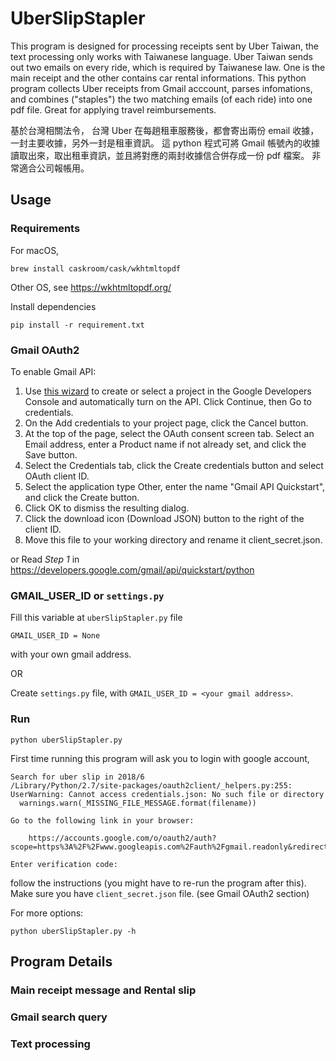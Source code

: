 # UberSlipStapler
This program is designed for processing receipts sent by Uber Taiwan, the text processing only works with Taiwanese language.
Uber Taiwan sends out two emails on every ride, which is required by Taiwanese law.
One is the main receipt and the other contains car rental informations.
This python program collects Uber receipts from Gmail acccount, parses infomations, and combines ("staples") the two matching emails (of each ride) into one pdf file. Great for applying travel reimbursements. 

基於台灣相關法令，
台灣 Uber 在每趟租車服務後，都會寄出兩份 email 收據，一封主要收據，另外一封是租車資訊。
這 python 程式可將 Gmail 帳號內的收據讀取出來，取出租車資訊，並且將對應的兩封收據信合併存成一份 pdf 檔案。
非常適合公司報帳用。

## Usage

### Requirements
For macOS, 
```
brew install caskroom/cask/wkhtmltopdf
```
Other OS, see https://wkhtmltopdf.org/

Install dependencies
```
pip install -r requirement.txt
```

### Gmail OAuth2
To enable Gmail API:
1. Use [this wizard](https://console.developers.google.com/start/api?id=gmail) to create or select a project in the Google Developers Console and automatically turn on the API. Click Continue, then Go to credentials.
2. On the Add credentials to your project page, click the Cancel button.
3. At the top of the page, select the OAuth consent screen tab. Select an Email address, enter a Product name if not already set, and click the Save button.
4. Select the Credentials tab, click the Create credentials button and select OAuth client ID.
5. Select the application type Other, enter the name "Gmail API Quickstart", and click the Create button.
6. Click OK to dismiss the resulting dialog.
7. Click the download icon (Download JSON) button to the right of the client ID.
8. Move this file to your working directory and rename it client_secret.json.

or Read *Step 1* in https://developers.google.com/gmail/api/quickstart/python

### GMAIL_USER_ID or `settings.py`
Fill this variable at `uberSlipStapler.py` file
```
GMAIL_USER_ID = None
```
with your own gmail address.

OR

Create `settings.py` file, with `GMAIL_USER_ID = <your gmail address>`.

### Run
```
python uberSlipStapler.py
```
First time running this program will ask you to login with google account, 
```
Search for uber slip in 2018/6
/Library/Python/2.7/site-packages/oauth2client/_helpers.py:255: UserWarning: Cannot access credentials.json: No such file or directory
  warnings.warn(_MISSING_FILE_MESSAGE.format(filename))

Go to the following link in your browser:

    https://accounts.google.com/o/oauth2/auth?scope=https%3A%2F%2Fwww.googleapis.com%2Fauth%2Fgmail.readonly&redirect_ur........

Enter verification code:
```
follow the instructions (you might have to re-run the program after this). 
Make sure you have `client_secret.json` file. (see Gmail OAuth2 section)

For more options:
```
python uberSlipStapler.py -h
```

## Program Details

### Main receipt message and Rental slip

### Gmail search query

### Text processing